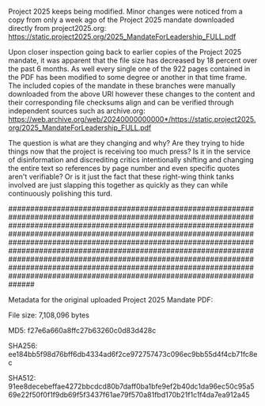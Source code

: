 Project 2025 keeps being modified.  Minor changes were noticed from a copy from only a week ago of the Project 2025 mandate downloaded directly from project2025.org:
https://static.project2025.org/2025_MandateForLeadership_FULL.pdf

Upon closer inspection going back to earlier copies of the Project 2025 mandate, it was apparent that the file size has decreased by 18 percent over the past 6 months.  As well every single one of the 922 pages contained in the PDF has been modified to some degree or another in that time frame.  The included copies of the mandate in these branches were manually downloaded from the above URI however these changes to the content and their corresponding file checksums align and can be verified through independent sources such as archive.org:
https://web.archive.org/web/20240000000000*/https://static.project2025.org/2025_MandateForLeadership_FULL.pdf

The question is what are they changing and why?
Are they trying to hide things now that the project is receiving too much press?  Is it in the service of disinformation and discrediting critics intentionally shifting and changing the entire text so references by page number and even specific quotes aren't verifiable?  Or is it just the fact that these right-wing think tanks involved are just slapping this together as quickly as they can while continuously polishing this turd.

##############################################################################################################################################################################################################################################################################################################################################################################################################################################################################################################################

Metadata for the original uploaded Project 2025 Mandate PDF:

File size:
7,108,096 bytes

MD5:
f27e6a660a8ffc27b63260c0d83d428c

SHA256:
ee184bb5f98d76bff6db4334ad6f2ce972757473c096ec9bb55d4f4cb71fc8ec

SHA512:
91ee8decebeffae4272bbcdcd80b7daff0ba1bfe9ef2b40dc1da96ec50c95a569e22f50f0f1f9db69f5f3437f61ae79f570a81fbd170b21f1c1f4da7ea912a45
